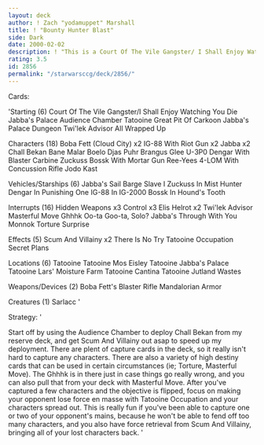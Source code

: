 ```yaml
---
layout: deck
author: ! Zach "yodamuppet" Marshall
title: ! "Bounty Hunter Blast"
side: Dark
date: 2000-02-02
description: ! "This is a Court Of The Vile Gangster/ I Shall Enjoy Watching You Die deck, with a big emphasis on aliens and bounty hunters."
rating: 3.5
id: 2856
permalink: "/starwarsccg/deck/2856/"
---
```

Cards: 

'Starting (6)
Court Of The Vile Gangster/I Shall Enjoy Watching You Die
Jabba's Palace Audience Chamber
Tatooine Great Pit Of Carkoon
Jabba's Palace Dungeon
Twi'lek Advisor
All Wrapped Up

Characters (18)
Boba Fett (Cloud City) x2
IG-88 With Riot Gun x2
Jabba x2
Chall Bekan
Bane Malar
Boelo
Djas Puhr
Brangus Glee
U-3P0
Dengar With Blaster Carbine
Zuckuss
Bossk With Mortar Gun
Ree-Yees
4-LOM With Concussion Rifle
Jodo Kast

Vehicles/Starships (6)
Jabba's Sail Barge
Slave I
Zuckuss In Mist Hunter
Dengar In Punishing One
IG-88 In IG-2000
Bossk In Hound's Tooth

Interrupts (16)
Hidden Weapons x3
Control x3
Elis Helrot x2
Twi'lek Advisor
Masterful Move
Ghhhk
Oo-ta Goo-ta, Solo?
Jabba's Through With You
Monnok
Torture
Surprise

Effects (5)
Scum And Villainy x2
There Is No Try
Tatooine Occupation
Secret Plans

Locations (6)
Tatooine
Tatooine Mos Eisley
Tatooine Jabba's Palace
Tatooine Lars' Moisture Farm
Tatooine Cantina
Tatooine Jutland Wastes

Weapons/Devices (2)
Boba Fett's Blaster Rifle
Mandalorian Armor

Creatures (1)
Sarlacc '

Strategy: '

Start off by using the Audience Chamber to
deploy Chall Bekan from my reserve deck, and get
Scum And Villainy out asap to speed up my
deployment. There are plent of capture cards in
the deck, so it really isn't hard to capture any
characters. There are also a variety of high
destiny cards that can be used in certain
circumstances (ie; Torture, Masterful Move). The
Ghhhk is in there just in case things go really
wrong, and you can also pull that from your deck
with Masterful Move. After you've captured a few
characters and the objective is flipped, focus on
making your opponent lose force en masse with
Tatooine Occupation and your characters spread
out. This is really fun if you've been able to
capture one or two of your opponent's mains,
because he won't be able to fend off too many
characters, and you also have force retrieval from
Scum And Villainy, bringing all of your lost
characters back.   '
